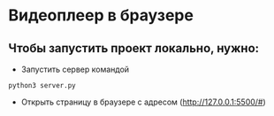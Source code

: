 # Видеоплеер в браузере

## Чтобы запустить проект локально, нужно:
* Запустить сервер командой
```shell
python3 server.py
```
* Открыть страницу в браузере с адресом (http://127.0.0.1:5500/#)



